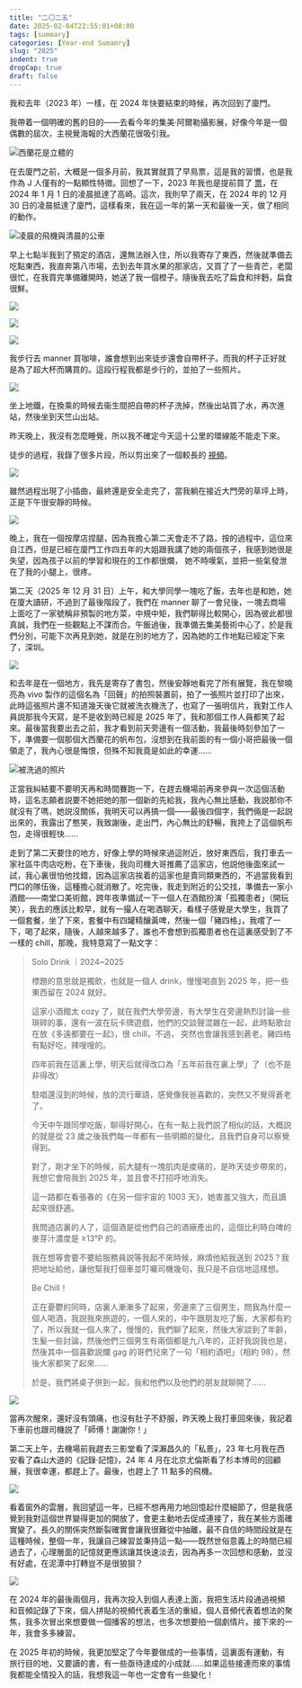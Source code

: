 ```yaml
---
title: "二〇二五"
date: 2025-02-04T22:55:01+08:00
tags: [summary]
categories: [Year-end Sumamry]
slug: "2025"
indent: true
dropCap: true
draft: false
---
```


我和去年（2023 年）一樣，在 2024 年快要結束的時候，再次回到了廈門。

我帶着一個明確的舊的目的——去看今年的集美·阿爾勒攝影展，好像今年是一個偶數的屆次，主視覺海報的大西蘭花很吸引我。

![](https://dawnblog-1300625500.cos.ap-guangzhou.myqcloud.com/images/202502042228747.jpg "西蘭花是立體的")

在去廈門之前，大概是一個多月前，我其實就買了早鳥票，這是我的習慣，也是我作為 J 人僅有的一點顯性特徵。回想了一下，2023 年我也是提前買了 [票](https://dawner.top/posts/jimeiarles-photography-exhibition-2023/)，在 2024 年 1 月 1 日的凌晨抵達了高崎。這次，我則早了兩天，在 2024 年的 12 月 30 日的凌晨抵達了廈門，這樣看來，我在這一年的第一天和最後一天，做了相同的動作。

![](https://dawnblog-1300625500.cos.ap-guangzhou.myqcloud.com/images/202502042240209.JPEG "凌晨的飛機與清晨的公車")

早上七點半我到了預定的酒店，還無法辦入住，所以我寄存了東西，然後就準備去吃點東西，我直奔第八市場，去到去年買水果的那家店，又買了了一些青芒，老闆很忙，在我買完準備離開時，她送了我一個橙子。隨後我去吃了扁食和拌麪，扁食很鮮。

![](https://dawnblog-1300625500.cos.ap-guangzhou.myqcloud.com/images/202502042242492.JPEG)

![](https://dawnblog-1300625500.cos.ap-guangzhou.myqcloud.com/images/202502042243867.JPEG)

![](https://dawnblog-1300625500.cos.ap-guangzhou.myqcloud.com/images/202502042243671.JPEG)

我步行去 manner 買咖啡，誰會想到出來徒步還會自帶杯子。而我的杯子正好就是為了超大杯而購買的。這段行程我都是步行的，並拍了一些照片。

![](https://dawnblog-1300625500.cos.ap-guangzhou.myqcloud.com/images/202502042243777.JPEG)

坐上地鐵，在換乘的時候去衞生間把自帶的杯子洗掉，然後出站買了水，再次進站，然後坐到天竺山出站。

昨天晚上，我沒有怎麼睡覺，所以我不確定今天這十公里的環線能不能走下來。

徒步的過程，我錄了很多片段，所以剪出來了一個較長的 [視頻](https://youtu.be/Uq4Q7OmPse4?si=z3lVDZxuhvdbHHW5)。

![](https://dawnblog-1300625500.cos.ap-guangzhou.myqcloud.com/images/202502042226938.png)

雖然過程出現了小插曲，最終還是安全走完了，當我躺在接近大門旁的草坪上時，正是下午很安靜的時候。

![](https://dawnblog-1300625500.cos.ap-guangzhou.myqcloud.com/images/202502042245081.JPEG)

晚上，我在一個按摩店捏腿，因為我擔心第二天會走不了路，按的過程中，這位來自江西，但是已經在廈門工作四五年的大姐跟我講了她的兩個孩子，我感到她很是失望，因為孩子以前的學習和現在的工作都很爛， 她不時嘆氣，並把一些氣發泄在了我的小腿上，很疼。

第二天（2025 年 12 月 31 日）上午，和大學同學一塊吃了飯，去年也是和她，她在廈大讀研，不過到了最後階段了，我們在 manner 聊了一會兒後，一塊去商場上面吃了一家號稱非預製的地方菜，中規中矩，我們聊得比較開心，因為彼此都很真誠，我們在一些觀點上不謀而合。午飯過後，我準備去集美藝術中心了，於是我們分別，可能下次再見到她，就是在別的地方了，因為她的工作地點已經定下來了，深圳。

![](https://dawnblog-1300625500.cos.ap-guangzhou.myqcloud.com/images/202502042246152.JPEG)

和去年是在一個地方，我先是寄存了書包，然後安靜地看完了所有展覽，我在黎曉亮為 vivo 製作的這個名為「回聲」的拍照裝置前，拍了一張照片並打印了出來，此時這張照片還不知道幾天後它就被洗衣機洗了，也寫了一張明信片，我對工作人員説那我今天寫，是不是收到時已經是 2025 年了，我和那個工作人員都笑了起來。最後當我要出去之前，我才看到前天旁邊有一個活動，我最後時刻參加了一下，準備要一個那個大西蘭花的帆布包，沒想到在我前面的有一個小哥把最後一個領走了，我內心很是悔恨，但殊不知我竟是如此的幸運……

![](https://dawnblog-1300625500.cos.ap-guangzhou.myqcloud.com/images/202502042247060.jpeg "被洗過的照片")

正當我糾結要不要明天再和時間賽跑一下，在趕去機場前再來參與一次這個活動時，這名志願者説要不她把她的那一個新的先給我，我內心無比感動，我説那你不就沒有了嗎，她説沒關係，我明天可以再搞一個——最後四個字，我們倆是一起説出來的，我露出了憨笑，我致謝後，走出門，內心無比的舒暢，我挎上了這個帆布包，走得很輕快……

走到了第二天要住的地方，好像上學的時候來過這附近，放好東西后，我打車去一家社區牛肉店吃粉，在下車後，我向司機大哥推薦了這家店，他説他後面來試一試，我心裏很怕他找錯，因為這家店挨着的這家也是賣同類東西的，不過當我看到門口的隊伍後，這種擔心就消散了。吃完後，我走到附近的公交找，準備去一家小酒館——南堂口美術館，跨年夜準備試一下一個人在酒館扮演「孤獨患者」（開玩笑），我去的應該比較早，就有一撮人在喝酒聊天，看樣子感覺是大學生，我買了一個套餐，坐了下來，套餐中有四罐精釀黃啤，然後一個「豬四格」，我嚐了一下，喝了起來，隨後，人越來越多了，誰也不會想到孤獨患者也在這裏感受到了不一樣的 chill，那晚，我特意寫了一點文字：

> Solo Drink ｜2024~2025
>
> 標題的意思就是獨飲，也就是一個人 drink，慢慢喝直到 2025 年，把一些東西留在 2024 就好。
>
> 這家小酒館太 cozy 了，就在我們大學旁邊，有大學生在旁邊熱烈討論一些瑣碎的事，還有一波在玩卡牌遊戲，他們的交談聲混雜在一起，此時點歌台在放《多遠都要在一起》，很 chill，不過， 突然也會讓我感到蒼老。豬四格有點好吃，辣嗖嗖的。
>
> 四年前我在這裏上學，明天后就得改口為「五年前我在裏上學」了（也不是非得改）
>
> 駐唱還沒到的時候，放的流行華語，感覺像我爸喜歡的，突然又不覺得蒼老了。
>
> 今天中午跟同學吃飯，聊得好開心，在有一點上我們説了相似的話，大概説的就是從 23 歲之後我們每一年都有一些明顯的變化，且我們自身可以察覺得到。
>
> 對了，剛才坐下的時候，前大腿有一塊肌肉是痠痛的，是昨天徒步帶來的，我想它會陪我到 2025 年，並且會不打招呼地消失。
>
> 這一路都在看張春的《在另一個宇宙的 1003 天》，她害羞又強大，而且讀起來很舒適。
>
> 我問過店裏的人了，這個酒是從他們自己的酒廠產出的，這個比利時白啤的麥芽汁濃度是 ≥13°P 的。
>
> 我在想等會要不要給服務員説等我起不來時候，麻煩他給我送到 2025？我把地址給他，讓他幫我打個車並叮囑司機幾句，我只是不自信地這樣想。
>
> Be Chill！
>
> 正在憂鬱的同時，店裏人漸漸多了起來，旁邊來了三個男生，問我為什麼一個人喝酒，我説我來旅遊的，一個人來的，中午跟朋友吃了飯，大家都有約了，所以我就一個人來了，慢慢的，我們聊了起來，然後大家談到了年齡，生髮一些討論，然後他們三個男生有兩個都是九八年的，正好我説我也是，然後其中一個喜歡説爛 gag 的哥們兒來了一句「相約酒吧」（相約 98），然後大家都笑了起來……
>
> 於是，我們將桌子併到一起，我和他們以及他們的朋友就聊開了……

![](https://dawnblog-1300625500.cos.ap-guangzhou.myqcloud.com/images/202502042240159.JPEG)

當再次醒來，還好沒有頭痛，也沒有肚子不舒服，昨天晚上我打車回來後，我記着下車前也跟司機説了「師傅！謝謝你！」

第二天上午，去機場前我趕去三影堂看了深瀨昌久的「私景」，23 年七月我在西安看了森山大道的《記錄·記憶》，24 年 4 月在北京尤倫斯看了杉本博司的回顧展，我很幸運，都趕上了。最後，也趕上了 11 點多的飛機。

![](https://dawnblog-1300625500.cos.ap-guangzhou.myqcloud.com/images/202502042250797.JPEG)

看着窗外的雲層，我回望這一年，已經不想再用力地回憶起什麼細節了，但是我感覺到我對這個世界變得更加的開放了，會更主動地去促成連接了，我在某些方面確實變了。長久的關係突然斷裂確實會讓我很難從中抽離，最不自信的時間段就是在這種時候，整個一年，我讓自己練習並秉持這一點——既然世俗意義上的時間已經過去了，心理層面的記憶就更應該讓其快速淡去，因為再多一次回想和感動，並沒有好處，在泥潭中打轉豈不是很狼狽？

![](https://dawnblog-1300625500.cos.ap-guangzhou.myqcloud.com/images/202502042252578.JPEG)

在 2024 年的最後兩個月，我再次投入到個人表達上面，我把生活片段通過視頻和音頻記錄了下來，個人拼貼的視頻代表着生活的重組，個人音頻代表着想法的聚焦，我多次冒出來想要做一個播客的想法，也多次想要拍一個劇情片。接下來的一年，我會多多練習。

在 2025 年初的時候，我更加堅定了今年要做成的一些事情，這裏面有運動，有旅行目的地，又要讀的書，有一些亟待達成的小成就……如果這些接連而來的事情我都能全情投入的話，我想我這一年也一定會有一些變化！
